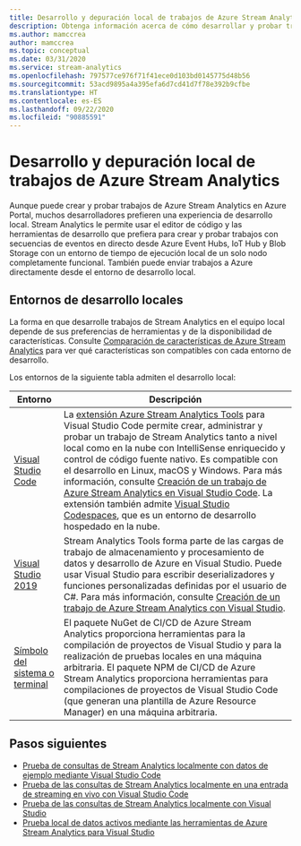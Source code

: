 ```yaml
---
title: Desarrollo y depuración local de trabajos de Azure Stream Analytics
description: Obtenga información acerca de cómo desarrollar y probar trabajos de Azure Stream Analytics en el equipo local antes de ejecutarlos en Azure Portal.
ms.author: mamccrea
author: mamccrea
ms.topic: conceptual
ms.date: 03/31/2020
ms.service: stream-analytics
ms.openlocfilehash: 797577ce976f71f41ece0d103bd0145775d48b56
ms.sourcegitcommit: 53acd9895a4a395efa6d7cd41d7f78e392b9cfbe
ms.translationtype: HT
ms.contentlocale: es-ES
ms.lasthandoff: 09/22/2020
ms.locfileid: "90885591"
---
```

# <a name="develop-and-debug-azure-stream-analytics-jobs-locally"></a>Desarrollo y depuración local de trabajos de Azure Stream Analytics

Aunque puede crear y probar trabajos de Azure Stream Analytics en Azure Portal, muchos desarrolladores prefieren una experiencia de desarrollo local. Stream Analytics le permite usar el editor de código y las herramientas de desarrollo que prefiera para crear y probar trabajos con secuencias de eventos en directo desde Azure Event Hubs, IoT Hub y Blob Storage con un entorno de tiempo de ejecución local de un solo nodo completamente funcional. También puede enviar trabajos a Azure directamente desde el entorno de desarrollo local.

## <a name="local-development-environments"></a>Entornos de desarrollo locales

La forma en que desarrolle trabajos de Stream Analytics en el equipo local depende de sus preferencias de herramientas y de la disponibilidad de características. Consulte [Comparación de características de Azure Stream Analytics](feature-comparison.md) para ver qué características son compatibles con cada entorno de desarrollo.

Los entornos de la siguiente tabla admiten el desarrollo local:

|Entorno                              |Descripción    |
|-----------------------------------------|------------|
|[Visual Studio Code](visual-studio-code-explore-jobs.md)| La [extensión Azure Stream Analytics Tools](https://marketplace.visualstudio.com/items?itemName=ms-bigdatatools.vscode-asa) para Visual Studio Code permite crear, administrar y probar un trabajo de Stream Analytics tanto a nivel local como en la nube con IntelliSense enriquecido y control de código fuente nativo. Es compatible con el desarrollo en Linux, macOS y Windows. Para más información, consulte [Creación de un trabajo de Azure Stream Analytics en Visual Studio Code](quick-create-visual-studio-code.md). La extensión también admite [Visual Studio Codespaces](https://visualstudio.microsoft.com/services/visual-studio-codespaces/), que es un entorno de desarrollo hospedado en la nube.|
|[Visual Studio 2019](stream-analytics-tools-for-visual-studio-install.md) |Stream Analytics Tools forma parte de las cargas de trabajo de almacenamiento y procesamiento de datos y desarrollo de Azure en Visual Studio. Puede usar Visual Studio para escribir deserializadores y funciones personalizadas definidas por el usuario de C#. Para más información, consulte [Creación de un trabajo de Azure Stream Analytics con Visual Studio](stream-analytics-quick-create-vs.md).|
|[Símbolo del sistema o terminal](stream-analytics-tools-for-visual-studio-cicd.md)|El paquete NuGet de CI/CD de Azure Stream Analytics proporciona herramientas para la compilación de proyectos de Visual Studio y para la realización de pruebas locales en una máquina arbitraria. El paquete NPM de CI/CD de Azure Stream Analytics proporciona herramientas para compilaciones de proyectos de Visual Studio Code (que generan una plantilla de Azure Resource Manager) en una máquina arbitraria.|

## <a name="next-steps"></a>Pasos siguientes

* [Prueba de consultas de Stream Analytics localmente con datos de ejemplo mediante Visual Studio Code](visual-studio-code-local-run.md)
* [Prueba de las consultas de Stream Analytics localmente en una entrada de streaming en vivo con Visual Studio Code](visual-studio-code-local-run-live-input.md)
* [Prueba de las consultas de Stream Analytics localmente con Visual Studio](stream-analytics-vs-tools-local-run.md)
* [Prueba local de datos activos mediante las herramientas de Azure Stream Analytics para Visual Studio](stream-analytics-live-data-local-testing.md)
